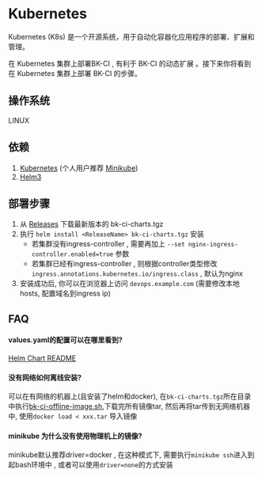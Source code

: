 # Kubernetes

Kubernetes (K8s) 是一个开源系统，用于自动化容器化应用程序的部署、扩展和管理。

在 Kubernetes 集群上部署BK-CI , 有利于 BK-CI 的动态扩展 。接下来你将看到在 Kubernetes 集群上部署 BK-CI 的步骤。

## 操作系统
LINUX

## 依赖
1. [Kubernetes](https://kubernetes.io/) (个人用户推荐 [Minikube](https://minikube.sigs.k8s.io/docs/start/))
2. [Helm3](https://helm.sh/docs/intro/install/)

## 部署步骤
1. 从 [Releases](https://github.com/TencentBlueKing/bk-ci/releases) 下载最新版本的 bk-ci-charts.tgz
2. 执行 `helm install <ReleaseName> bk-ci-charts.tgz` 安装
    - 若集群没有ingress-controller , 需要再加上 `--set nginx-ingress-controller.enabled=true` 参数
    - 若集群已经有ingress-controller , 则根据controller类型修改 `ingress.annotations.kubernetes.io/ingress.class` , 默认为nginx
3. 安装成功后, 你可以在浏览器上访问 `devops.example.com` (需要修改本地hosts, 配置域名到ingress ip)

## FAQ
#### values.yaml的配置可以在哪里看到?
[Helm Chart README](https://github.com/TencentBlueKing/bk-ci/blob/master/helm-charts/README.md)
#### 没有网络如何离线安装?
可以在有网络的机器上(且安装了helm和docker), 在`bk-ci-charts.tgz`所在目录中执行[bk-ci-offline-image.sh](./script/bk-ci-offline-image.sh),下载完所有镜像tar, 然后再将tar传到无网络机器中, 使用`docker load < xxx.tar` 导入镜像
#### minikube 为什么没有使用物理机上的镜像?
minikube默认推荐driver=docker , 在这种模式下, 需要执行`minikube ssh`进入到起bash环境中 , 或者可以使用`driver=none`的方式安装
